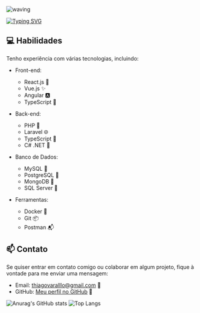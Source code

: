 ![waving](https://capsule-render.vercel.app/api?type=waving&height=200&text=ThiagoVarallo%20&fontAlignY=40&color=gradient)

[![Typing SVG](https://readme-typing-svg.herokuapp.com/?color=ffff&size=35&center=true&vCenter=true&width=1000&lines=Olá,+meu+nome+é+Thiago+Varallo;Desenvolvedor+Full-stack;Seja+bem+vindo!+:%29)](https://git.io/typing-svg)

## 💻 Habilidades

Tenho experiência com várias tecnologias, incluindo:

- Front-end: 
  - React.js 🌟
  - Vue.js ✨
  - Angular 🅰️
  - TypeScript 📝

- Back-end:
  - PHP 🐘
  - Laravel 🌐
  - TypeScript 📝
  - C# .NET 🔵

- Banco de Dados:
  - MySQL 🧬
  - PostgreSQL 🐘
  - MongoDB 🍃
  - SQL Server 🦈

- Ferramentas:
  - Docker 🐳
  - Git 📦
  - Postman 📬
    
## 📫 Contato

Se quiser entrar em contato comigo ou colaborar em algum projeto, fique à vontade para me enviar uma mensagem:

- Email: thiagovaralllo@gmail.com 📧
- GitHub: [Meu perfil no GitHub](https://github.com/thiagovarallo) 🐙


![Anurag's GitHub stats](https://github-readme-stats.vercel.app/api?username=thiagovarallo&show_icons=true&theme=dark)
![Top Langs](https://github-readme-stats.vercel.app/api/top-langs/?username=thiagovarallo&layout=compact&theme=dark)

